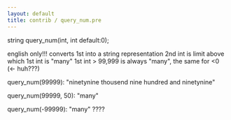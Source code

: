 ```yaml
---
layout: default
title: contrib / query_num.pre
---
```



string query_num(int, int default:0);

english only!!!
converts 1st into a string representation
2nd int is limit above which 1st int is "many"
1st int > 99,999 is always "many", the same for <0 (<- huh???)

query_num(99999):
"ninetynine thousend nine hundred and ninetynine"

query_num(99999, 50):
"many"

query_num(-99999):
"many" ????
